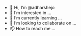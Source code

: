 - 👋 Hi, I’m @adharshejo
- 👀 I’m interested in ...
- 🌱 I’m currently learning ...
- 💞️ I’m looking to collaborate on ...
- 📫 How to reach me ...

<!---
adharshejo/adharshejo is a ✨ special ✨ repository because its `README.md` (this file) appears on your GitHub profile.
You can click the Preview link to take a look at your changes.
--->
